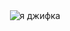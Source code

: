 
<div id="header" align="center">
  <img src="[https://giphy.com/gifs/cool-yeah-drive-KEh5kliRTSVJm](https://giphy.com/gifs/pudgypenguins-pudgy-penguin-penguins-CuuSHzuc0O166MRfjt)https://giphy.com/gifs/pudgypenguins-pudgy-penguin-penguins-CuuSHzuc0O166MRfjt.gif" alt="я джифка">
</div>
